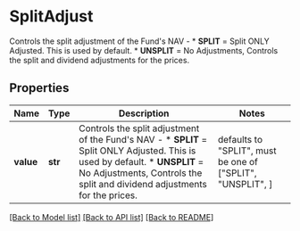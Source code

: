 # SplitAdjust

Controls the split adjustment of the Fund's NAV -    * **SPLIT** = Split ONLY Adjusted. This is used by default.   * **UNSPLIT** = No Adjustments, Controls the split and dividend adjustments for the prices. 

## Properties
Name | Type | Description | Notes
------------ | ------------- | ------------- | -------------
**value** | **str** | Controls the split adjustment of the Fund&#39;s NAV -    * **SPLIT** &#x3D; Split ONLY Adjusted. This is used by default.   * **UNSPLIT** &#x3D; No Adjustments, Controls the split and dividend adjustments for the prices.  | defaults to "SPLIT",  must be one of ["SPLIT", "UNSPLIT", ]

[[Back to Model list]](../README.md#documentation-for-models) [[Back to API list]](../README.md#documentation-for-api-endpoints) [[Back to README]](../README.md)


